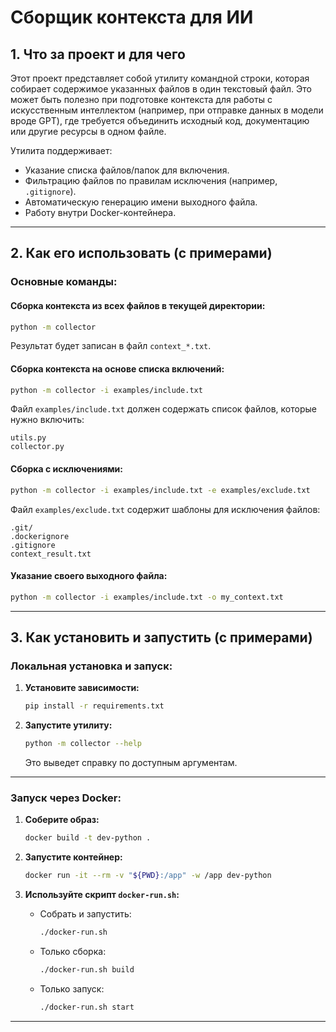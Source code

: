 # Сборщик контекста для ИИ

## 1. Что за проект и для чего

Этот проект представляет собой утилиту командной строки, которая собирает содержимое указанных файлов в один текстовый файл. Это может быть полезно при подготовке контекста для работы с искусственным интеллектом (например, при отправке данных в модели вроде GPT), где требуется объединить исходный код, документацию или другие ресурсы в одном файле.

Утилита поддерживает:
- Указание списка файлов/папок для включения.
- Фильтрацию файлов по правилам исключения (например, `.gitignore`).
- Автоматическую генерацию имени выходного файла.
- Работу внутри Docker-контейнера.

---

## 2. Как его использовать (с примерами)

### Основные команды:

#### Сборка контекста из всех файлов в текущей директории:
```bash
python -m collector
```
Результат будет записан в файл `context_*.txt`.

#### Сборка контекста на основе списка включений:
```bash
python -m collector -i examples/include.txt
```
Файл `examples/include.txt` должен содержать список файлов, которые нужно включить:
```
utils.py
collector.py
```

#### Сборка с исключениями:
```bash
python -m collector -i examples/include.txt -e examples/exclude.txt
```
Файл `examples/exclude.txt` содержит шаблоны для исключения файлов:
```
.git/
.dockerignore
.gitignore
context_result.txt
```

#### Указание своего выходного файла:
```bash
python -m collector -i examples/include.txt -o my_context.txt
```

---

## 3. Как установить и запустить (с примерами)

### Локальная установка и запуск:

1. **Установите зависимости:**
   ```bash
   pip install -r requirements.txt
   ```

2. **Запустите утилиту:**
   ```bash
   python -m collector --help
   ```
   Это выведет справку по доступным аргументам.

---

### Запуск через Docker:

1. **Соберите образ:**
   ```bash
   docker build -t dev-python .
   ```

2. **Запустите контейнер:**
   ```bash
   docker run -it --rm -v "${PWD}:/app" -w /app dev-python
   ```

3. **Используйте скрипт `docker-run.sh`:**

   - Собрать и запустить:
     ```bash
     ./docker-run.sh
     ```

   - Только сборка:
     ```bash
     ./docker-run.sh build
     ```

   - Только запуск:
     ```bash
     ./docker-run.sh start
     ```

---
